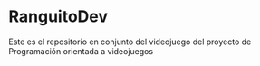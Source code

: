# RanguitoDev
Este es el repositorio en conjunto del videojuego del proyecto de Programación orientada a videojuegos 

